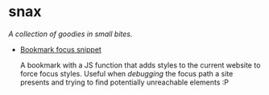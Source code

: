# snax

_A collection of goodies in small bites._

+ [Bookmark focus snippet](https://github.com/JayKid/snax/blob/master/bookmark-focus-highlight/README.md)
  
  A bookmark with a JS function that adds styles to the current website to force focus styles. Useful when _debugging_ the focus path a site presents and trying to find potentially unreachable elements :P